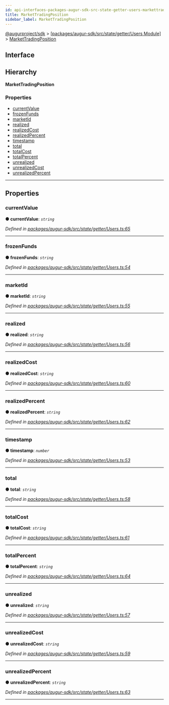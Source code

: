 ```yaml
---
id: api-interfaces-packages-augur-sdk-src-state-getter-users-markettradingposition
title: MarketTradingPosition
sidebar_label: MarketTradingPosition
---
```


[@augurproject/sdk](api-readme.md) > [[packages/augur-sdk/src/state/getter/Users Module]](api-modules-packages-augur-sdk-src-state-getter-users-module.md) > [MarketTradingPosition](api-interfaces-packages-augur-sdk-src-state-getter-users-markettradingposition.md)

## Interface

## Hierarchy

**MarketTradingPosition**

### Properties

* [currentValue](api-interfaces-packages-augur-sdk-src-state-getter-users-markettradingposition.md#currentvalue)
* [frozenFunds](api-interfaces-packages-augur-sdk-src-state-getter-users-markettradingposition.md#frozenfunds)
* [marketId](api-interfaces-packages-augur-sdk-src-state-getter-users-markettradingposition.md#marketid)
* [realized](api-interfaces-packages-augur-sdk-src-state-getter-users-markettradingposition.md#realized)
* [realizedCost](api-interfaces-packages-augur-sdk-src-state-getter-users-markettradingposition.md#realizedcost)
* [realizedPercent](api-interfaces-packages-augur-sdk-src-state-getter-users-markettradingposition.md#realizedpercent)
* [timestamp](api-interfaces-packages-augur-sdk-src-state-getter-users-markettradingposition.md#timestamp)
* [total](api-interfaces-packages-augur-sdk-src-state-getter-users-markettradingposition.md#total)
* [totalCost](api-interfaces-packages-augur-sdk-src-state-getter-users-markettradingposition.md#totalcost)
* [totalPercent](api-interfaces-packages-augur-sdk-src-state-getter-users-markettradingposition.md#totalpercent)
* [unrealized](api-interfaces-packages-augur-sdk-src-state-getter-users-markettradingposition.md#unrealized)
* [unrealizedCost](api-interfaces-packages-augur-sdk-src-state-getter-users-markettradingposition.md#unrealizedcost)
* [unrealizedPercent](api-interfaces-packages-augur-sdk-src-state-getter-users-markettradingposition.md#unrealizedpercent)

---

## Properties

<a id="currentvalue"></a>

###  currentValue

**● currentValue**: *`string`*

*Defined in [packages/augur-sdk/src/state/getter/Users.ts:65](https://github.com/AugurProject/augur/blob/bae2172ca0/packages/augur-sdk/src/state/getter/Users.ts#L65)*

___
<a id="frozenfunds"></a>

###  frozenFunds

**● frozenFunds**: *`string`*

*Defined in [packages/augur-sdk/src/state/getter/Users.ts:54](https://github.com/AugurProject/augur/blob/bae2172ca0/packages/augur-sdk/src/state/getter/Users.ts#L54)*

___
<a id="marketid"></a>

###  marketId

**● marketId**: *`string`*

*Defined in [packages/augur-sdk/src/state/getter/Users.ts:55](https://github.com/AugurProject/augur/blob/bae2172ca0/packages/augur-sdk/src/state/getter/Users.ts#L55)*

___
<a id="realized"></a>

###  realized

**● realized**: *`string`*

*Defined in [packages/augur-sdk/src/state/getter/Users.ts:56](https://github.com/AugurProject/augur/blob/bae2172ca0/packages/augur-sdk/src/state/getter/Users.ts#L56)*

___
<a id="realizedcost"></a>

###  realizedCost

**● realizedCost**: *`string`*

*Defined in [packages/augur-sdk/src/state/getter/Users.ts:60](https://github.com/AugurProject/augur/blob/bae2172ca0/packages/augur-sdk/src/state/getter/Users.ts#L60)*

___
<a id="realizedpercent"></a>

###  realizedPercent

**● realizedPercent**: *`string`*

*Defined in [packages/augur-sdk/src/state/getter/Users.ts:62](https://github.com/AugurProject/augur/blob/bae2172ca0/packages/augur-sdk/src/state/getter/Users.ts#L62)*

___
<a id="timestamp"></a>

###  timestamp

**● timestamp**: *`number`*

*Defined in [packages/augur-sdk/src/state/getter/Users.ts:53](https://github.com/AugurProject/augur/blob/bae2172ca0/packages/augur-sdk/src/state/getter/Users.ts#L53)*

___
<a id="total"></a>

###  total

**● total**: *`string`*

*Defined in [packages/augur-sdk/src/state/getter/Users.ts:58](https://github.com/AugurProject/augur/blob/bae2172ca0/packages/augur-sdk/src/state/getter/Users.ts#L58)*

___
<a id="totalcost"></a>

###  totalCost

**● totalCost**: *`string`*

*Defined in [packages/augur-sdk/src/state/getter/Users.ts:61](https://github.com/AugurProject/augur/blob/bae2172ca0/packages/augur-sdk/src/state/getter/Users.ts#L61)*

___
<a id="totalpercent"></a>

###  totalPercent

**● totalPercent**: *`string`*

*Defined in [packages/augur-sdk/src/state/getter/Users.ts:64](https://github.com/AugurProject/augur/blob/bae2172ca0/packages/augur-sdk/src/state/getter/Users.ts#L64)*

___
<a id="unrealized"></a>

###  unrealized

**● unrealized**: *`string`*

*Defined in [packages/augur-sdk/src/state/getter/Users.ts:57](https://github.com/AugurProject/augur/blob/bae2172ca0/packages/augur-sdk/src/state/getter/Users.ts#L57)*

___
<a id="unrealizedcost"></a>

###  unrealizedCost

**● unrealizedCost**: *`string`*

*Defined in [packages/augur-sdk/src/state/getter/Users.ts:59](https://github.com/AugurProject/augur/blob/bae2172ca0/packages/augur-sdk/src/state/getter/Users.ts#L59)*

___
<a id="unrealizedpercent"></a>

###  unrealizedPercent

**● unrealizedPercent**: *`string`*

*Defined in [packages/augur-sdk/src/state/getter/Users.ts:63](https://github.com/AugurProject/augur/blob/bae2172ca0/packages/augur-sdk/src/state/getter/Users.ts#L63)*

___

